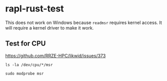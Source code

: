 # rapl-rust-test

This does not work on Windows because `readmsr` requires kernel access. It will require a kernel driver to make it work.

## Test for CPU

https://github.com/RRZE-HPC/likwid/issues/373

`ls -la /dev/cpu/*/msr`

`sudo modprobe msr`
